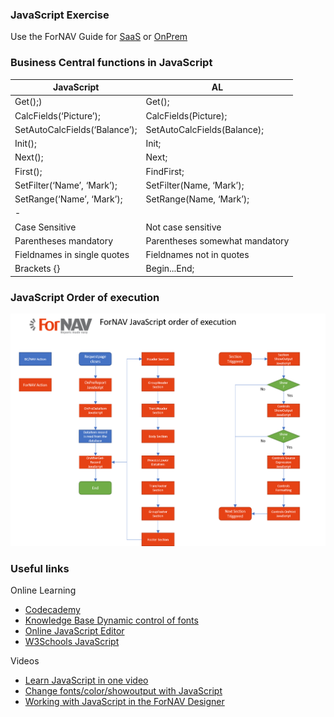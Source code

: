 ### JavaScript Exercise



Use the ForNAV Guide for [SaaS]() or [OnPrem]()

### Business Central functions in JavaScript

|JavaScript                     |AL                             |
|-------------------------------|-------------------------------|
|Get();)                        |Get();                         |
|CalcFields(‘Picture’);         |CalcFields(Picture);           |
|SetAutoCalcFields(‘Balance’);  |SetAutoCalcFields(Balance);    |
|Init();                        |Init;                          |
|Next();                        |Next;                          |
|First();                       |FindFirst;                     |
|SetFilter(‘Name’, ‘Mark’);     |SetFilter(Name, ‘Mark’);       |
|SetRange(‘Name’, ‘Mark’);      |SetRange(Name, ‘Mark’);        |
|-
|Case Sensitive                 |Not case sensitive             |
|Parentheses mandatory          |Parentheses somewhat mandatory |
|Fieldnames in single quotes	|Fieldnames not in quotes   	|
|Brackets {}                    |Begin...End;                   |

### JavaScript Order of execution
![JavaScript Order of execution](../_Media/ForNAV%20Order%20of%20execution.png)

### Useful links

Online Learning
* [Codecademy](https://www.codecademy.com/)
* [Knowledge Base Dynamic control of fonts](https://www.fornav.com/knowledge-base/dynamic-control-of-color-and-font-in-text-boxes/ )
* [Online JavaScript Editor](https://js.do/)
* [W3Schools JavaScript](https://www.w3schools.com/js/default.asp)

Videos
* [Learn JavaScript in one video](https://www.youtube.com/watch?v=fju9ii8YsGs)
* [Change fonts/color/showoutput with JavaScript](https://www.youtube.com/watch?v=T-GY6ObU82c&list=PLtpjnuA-F0c_XQ-y7kGZKAWCXeop7F7Wa&index=11)
* [Working with JavaScript in the ForNAV Designer](https://www.youtube.com/watch?v=4cwbxUq-tc8&t=0s&index=11&list=PLtpjnuA-F0c9bZf3emvhz86-S1uX0a0II)


<!-- ToDO -> edit links -->